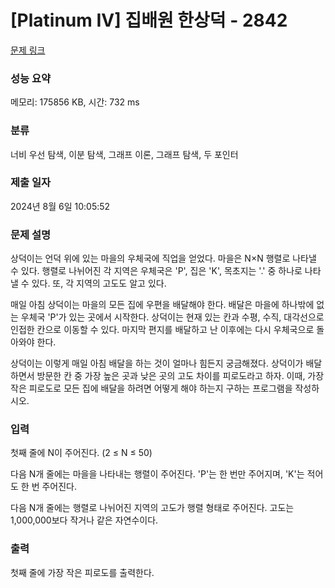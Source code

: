 # [Platinum IV] 집배원 한상덕 - 2842 

[문제 링크](https://www.acmicpc.net/problem/2842) 

### 성능 요약

메모리: 175856 KB, 시간: 732 ms

### 분류

너비 우선 탐색, 이분 탐색, 그래프 이론, 그래프 탐색, 두 포인터

### 제출 일자

2024년 8월 6일 10:05:52

### 문제 설명

<p>상덕이는 언덕 위에 있는 마을의 우체국에 직업을 얻었다. 마을은 N×N 행렬로 나타낼 수 있다. 행렬로 나뉘어진 각 지역은 우체국은 'P', 집은 'K', 목초지는 '.' 중 하나로 나타낼 수 있다. 또, 각 지역의 고도도 알고 있다.</p>

<p>매일 아침 상덕이는 마을의 모든 집에 우편을 배달해야 한다. 배달은 마을에 하나밖에 없는 우체국 'P'가 있는 곳에서 시작한다. 상덕이는 현재 있는 칸과 수평, 수직, 대각선으로 인접한 칸으로 이동할 수 있다. 마지막 편지를 배달하고 난 이후에는 다시 우체국으로 돌아와야 한다.</p>

<p>상덕이는 이렇게 매일 아침 배달을 하는 것이 얼마나 힘든지 궁금해졌다. 상덕이가 배달하면서 방문한 칸 중 가장 높은 곳과 낮은 곳의 고도 차이를 피로도라고 하자. 이때, 가장 작은 피로도로 모든 집에 배달을 하려면 어떻게 해야 하는지 구하는 프로그램을 작성하시오.</p>

### 입력 

 <p>첫째 줄에 N이 주어진다. (2 ≤ N ≤ 50)</p>

<p>다음 N개 줄에는 마을을 나타내는 행렬이 주어진다. 'P'는 한 번만 주어지며, 'K'는 적어도 한 번 주어진다.</p>

<p>다음 N개 줄에는 행렬로 나뉘어진 지역의 고도가 행렬 형태로 주어진다. 고도는 1,000,000보다 작거나 같은 자연수이다.</p>

### 출력 

 <p>첫째 줄에 가장 작은 피로도를 출력한다.</p>

